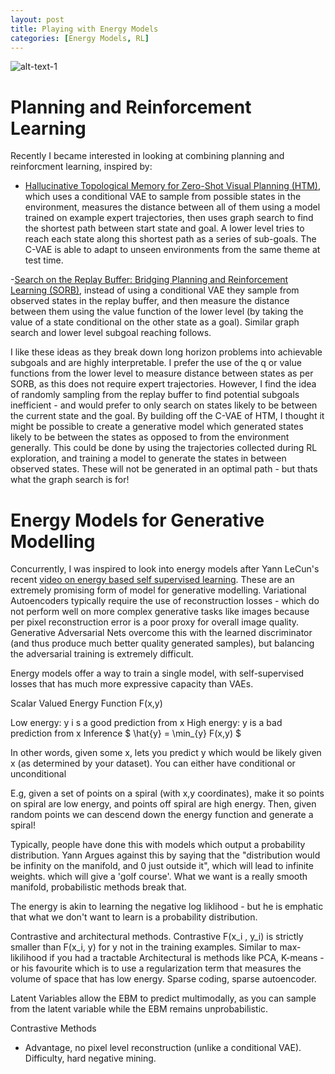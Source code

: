 ```yaml
---
layout: post
title: Playing with Energy Models
categories: [Energy Models, RL]
---
```



![alt-text-1](https://sholtodouglas.github.io/images/energy/energyincreasing.png "Energy Model resolution increasse with neural net size")

# Planning and Reinforcement Learning
Recently I became interested in looking at combining planning and reinforcment learning, inspired by: 
- [Hallucinative Topological Memory for Zero-Shot Visual Planning (HTM)](https://arxiv.org/pdf/2002.12336.pdf), which uses a conditional VAE to sample from possible states in the environment, measures the distance between all of them using a model trained on example expert trajectories, then uses graph search to find the shortest path between start state and goal. A lower level tries to reach each state along this shortest path as a series of sub-goals. The C-VAE is able to adapt to unseen environments from the same theme at test time.

-[Search on the Replay Buffer: Bridging Planning and Reinforcement Learning (SORB)](https://arxiv.org/abs/1906.05253), instead of using a conditional VAE they sample from observed states in the replay buffer, and then measure the distance between them using the value function of the lower level (by taking the value of a state conditional on the other state as a goal). Similar graph search and lower level subgoal reaching follows. 

I like these ideas as they break down long horizon problems into achievable subgoals and are highly interpretable. I prefer the use of the q or value functions from the lower level to measure distance between states as per SORB, as this does not require expert trajectories. However, I find the idea of randomly sampling from the replay buffer to find potential subgoals inefficient - and would prefer to only search on states likely to be between the current state and the goal. By building off the C-VAE of HTM, I thought it might be possible to create a generative model which generated states likely to be between the states as opposed to from the environment generally. This could be done by using the trajectories collected during RL exploration, and training a model to generate the states in between observed states. These will not be generated in an optimal path - but thats what the graph search is for! 




# Energy Models for Generative Modelling
Concurrently, I was inspired to look into energy models after Yann LeCun's recent [video on energy based self supervised learning](https://www.youtube.com/watch?v=A7AnCvYDQrU). These are an extremely promising form of model for generative modelling. Variational Autoencoders typically require the use of reconstruction losses - which do not perform well on more complex generative tasks like images because per pixel reconstruction error is a poor proxy for overall image quality. Generative Adversarial Nets overcome this with the learned discriminator (and thus produce much better quality generated samples), but balancing the adversarial training is extremely difficult. 

Energy models offer a way to train a single model, with self-supervised losses that has much more expressive capacity than VAEs.

Scalar Valued Energy Function F(x,y)

Low energy: y i s a good prediction from x 
High energy: y is a bad prediction from x 
Inference $ \hat{y} = \min_{y} F(x,y) $

In other words, given some x, lets you predict y which would be likely given x (as determined by your dataset). You can either have conditional or unconditional 

E.g, given a set of points on a spiral (with x,y coordinates), make it so points on spiral are low energy, and points off spiral are high energy. Then, given random points we can descend down the energy function and generate a spiral! 

Typically, people have done this with models which output a probability distribution. Yann Argues against this by saying that the "distribution would be infinity on the manifold, and 0 just outside it", which will lead to infinite weights.  which will give a 'golf course'. What we want is a really smooth manifold, probabilistic methods break that.

The energy is akin to learning the negative log liklihood - but he is emphatic that what we don't want to learn is a probability distribution. 

Contrastive and architectural methods. Contrastive F(x_i , y_i) is strictly smaller than F(x_i, y) for y not in the training examples. Similar to max-likilihood if you had a tractable  Architectural is methods like PCA, K-means - or his favourite which is to use a regularization term that measures the volume of space that has low energy. Sparse coding, sparse autoencoder. 

Latent Variables allow the EBM to predict multimodally, as you can sample from the latent variable while the EBM remains unprobabilistic. 

Contrastive Methods 
- Advantage, no pixel level reconstruction (unlike a conditional VAE). Difficulty, hard negative mining. 
